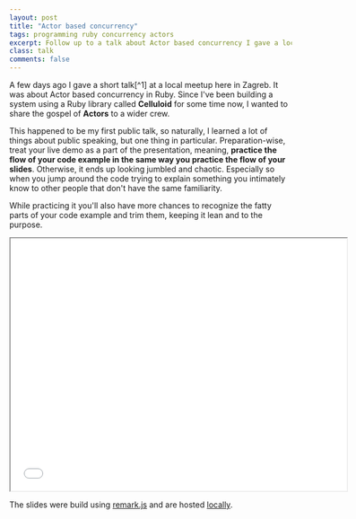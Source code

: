 ```yaml
---
layout: post
title: "Actor based concurrency"
tags: programming ruby concurrency actors
excerpt: Follow up to a talk about Actor based concurrency I gave a local Ruby meetup.
class: talk
comments: false
---
```


A few days ago I gave a short talk[^1] at a local meetup here in Zagreb. It was about Actor based concurrency in Ruby. Since I've been building a system using a Ruby library called **Celluloid** for some time now, I wanted to share the gospel of **Actors** to a wider crew.


This happened to be my first public talk, so naturally, I learned a lot of things about public speaking, but one thing in particular. Preparation-wise, treat your live demo as a part of the presentation, meaning, **practice the flow of your code example in the same way you practice the flow of your slides**. Otherwise, it ends up looking jumbled and chaotic. Especially so when you jump around the code trying to explain something you intimately know to other people that don't have the same familiarity.

While practicing it you'll also have more chances to recognize the fatty parts of your code example and trim them, keeping it lean and to the purpose.

<iframe src="/talks/actors.html" width="600" height="450"></iframe>

<br/>

The slides were build using [remark.js](https://github.com/gnab/remark) and are hosted [locally](/talks/actors.html).
